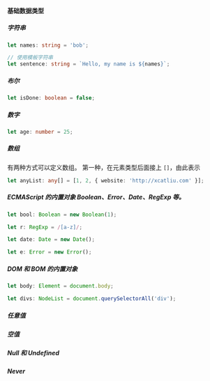 #### 基础数据类型

##### 字符串

```ts
let names: string = 'bob';

// 使用模板字符串
let sentence: string = `Hello, my name is ${names}`;
```

##### 布尔

```ts
let isDone: boolean = false;
```

##### 数字

```ts
let age: number = 25;
```

##### 数组

有两种方式可以定义数组。
第一种，在元素类型后面接上 `[]`，由此表示

```ts
let anyList: any[] = [1, 2, { website: 'http://xcatliu.com' }];
```

##### ECMAScript 的内置对象 Boolean、Error、Date、RegExp 等。

```ts
let bool: Boolean = new Boolean(1);

let r: RegExp = /[a-z]/;

let date: Date = new Date();

let e: Error = new Error();
```

##### DOM 和 BOM 的内置对象

```ts
let body: Element = document.body;

let divs: NodeList = document.querySelectorAll('div');
```

##### 任意值

##### 空值

##### Null 和 Undefined

##### Never
